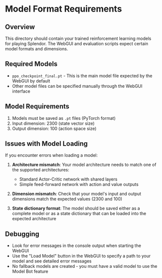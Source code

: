 # Model Format Requirements

## Overview
This directory should contain your trained reinforcement learning models for playing Splendor. 
The WebGUI and evaluation scripts expect certain model formats and dimensions.

## Required Models
- `ppo_checkpoint_final.pt` - This is the main model file expected by the WebGUI by default
- Other model files can be specified manually through the WebGUI interface

## Model Requirements
1. Models must be saved as `.pt` files (PyTorch format)
2. Input dimension: 2300 (state vector size)
3. Output dimension: 100 (action space size)

## Issues with Model Loading
If you encounter errors when loading a model:

1. **Architecture mismatch**: Your model architecture needs to match one of the supported architectures:
   - Standard Actor-Critic network with shared layers
   - Simple feed-forward network with action and value outputs

2. **Dimension mismatch**: Check that your model's input and output dimensions match the expected values (2300 and 100)

3. **State dictionary format**: The model should be saved either as a complete model or as a state dictionary that can be loaded into the expected architecture

## Debugging
- Look for error messages in the console output when starting the WebGUI
- Use the "Load Model" button in the WebGUI to specify a path to your model and see detailed error messages
- No fallback models are created - you must have a valid model to use the Model Bot feature 